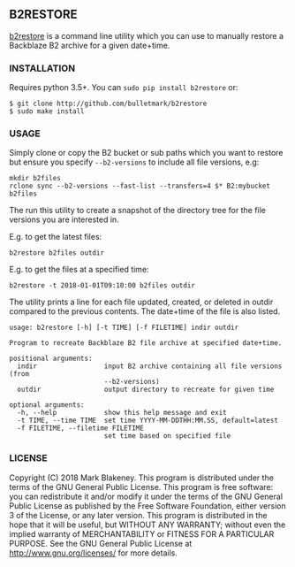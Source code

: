 ## B2RESTORE

[b2restore](http://github.com/bulletmark/b2restore) is a
command line utility which you can use to manually restore a Backblaze
B2 archive for a given date+time.

### INSTALLATION

Requires python 3.5+. You can `sudo pip install b2restore` or:

```
$ git clone http://github.com/bulletmark/b2restore
$ sudo make install

```

### USAGE

Simply clone or copy the B2 bucket or sub paths which you want to restore
but ensure you specify `--b2-versions` to include all file versions,
e.g:

```
mkdir b2files
rclone sync --b2-versions --fast-list --transfers=4 $* B2:mybucket b2files
```

The run this utility to create a snapshot of the directory tree for the
file versions you are interested in.

E.g. to get the latest files:

```
b2restore b2files outdir
```

E.g. to get the files at a specified time:

```
b2restore -t 2018-01-01T09:10:00 b2files outdir
```

The utility prints a line for each file updated, created, or deleted
in outdir compared to the previous contents. The date+time of the file
is also listed.

```
usage: b2restore [-h] [-t TIME] [-f FILETIME] indir outdir

Program to recreate Backblaze B2 file archive at specified date+time.

positional arguments:
  indir                 input B2 archive containing all file versions (from
                        --b2-versions)
  outdir                output directory to recreate for given time

optional arguments:
  -h, --help            show this help message and exit
  -t TIME, --time TIME  set time YYYY-MM-DDTHH:MM.SS, default=latest
  -f FILETIME, --filetime FILETIME
                        set time based on specified file
```

### LICENSE

Copyright (C) 2018 Mark Blakeney. This program is distributed under the
terms of the GNU General Public License.
This program is free software: you can redistribute it and/or modify it
under the terms of the GNU General Public License as published by the
Free Software Foundation, either version 3 of the License, or any later
version.
This program is distributed in the hope that it will be useful, but
WITHOUT ANY WARRANTY; without even the implied warranty of
MERCHANTABILITY or FITNESS FOR A PARTICULAR PURPOSE. See the GNU General
Public License at <http://www.gnu.org/licenses/> for more details.

<!-- vim: se ai syn=markdown: -->

